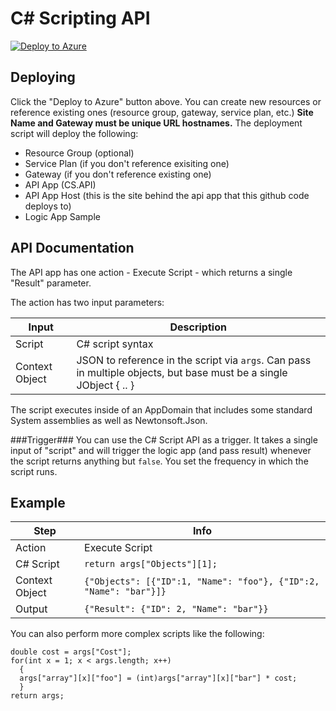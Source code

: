 # C# Scripting API
[![Deploy to Azure](http://azuredeploy.net/deploybutton.png)](https://azuredeploy.net/)

## Deploying ##
Click the "Deploy to Azure" button above.  You can create new resources or reference existing ones (resource group, gateway, service plan, etc.)  **Site Name and Gateway must be unique URL hostnames.**  The deployment script will deploy the following:
 * Resource Group (optional)
 * Service Plan (if you don't reference exisiting one)
 * Gateway (if you don't reference existing one)
 * API App (CS.API)
 * API App Host (this is the site behind the api app that this github code deploys to)
 * Logic App Sample

## API Documentation ##
The API app has one action - Execute Script - which returns a single "Result" parameter.

The action has two input parameters:

| Input | Description |
| ----- | ----- |
| Script | C# script syntax |
| Context Object | JSON to reference in the script via `args`.  Can pass in multiple objects, but base must be a single JObject { .. } |

The script executes inside of an AppDomain that includes some standard System assemblies as well as Newtonsoft.Json.

###Trigger###
You can use the C# Script API as a trigger.  It takes a single input of "script" and will trigger the logic app (and pass result) whenever the script returns anything but `false`.  You set the frequency in which the script runs.

## Example ##
| Step   | Info |
|----|----|
| Action | Execute Script |
| C# Script | `return args["Objects"][1];` |
| Context Object | `{"Objects": [{"ID":1, "Name": "foo"}, {"ID":2, "Name": "bar"}]}` |
| Output | `{"Result": {"ID": 2, "Name": "bar"}}` |

You can also perform more complex scripts like the following:
```
double cost = args["Cost"];
for(int x = 1; x < args.length; x++) 
  {
  args["array"][x]["foo"] = (int)args["array"][x]["bar"] * cost;
  }
return args;
```
